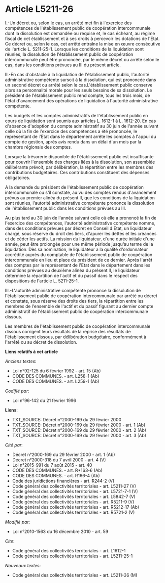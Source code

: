 # Article L5211-26

I.-Un décret ou, selon le cas, un arrêté met fin à l'exercice des compétences de l'établissement public de coopération
intercommunale dont la dissolution est demandée ou requise et, le cas échéant, au régime fiscal de cet établissement et à ses
droits à percevoir les dotations de l'Etat. Ce décret ou, selon le cas, cet arrêté entraîne la mise en œuvre consécutive de
l'article L. 5211-25-1. Lorsque les conditions de la liquidation sont réunies, la dissolution de l'établissement public de
coopération intercommunale peut être prononcée, par le même décret ou arrêté selon le cas, dans les conditions prévues au III
du présent article. 

II.-En cas d'obstacle à la liquidation de l'établissement public, l'autorité administrative compétente sursoit à la
dissolution, qui est prononcée dans un second décret ou arrêté selon le cas.L'établissement public conserve alors sa
personnalité morale pour les seuls besoins de sa dissolution. Le président de l'établissement public rend compte, tous les
trois mois, de l'état d'avancement des opérations de liquidation à l'autorité administrative compétente. 

Les budgets et les comptes administratifs de l'établissement public en cours de liquidation sont soumis aux articles L.
1612-1 à L. 1612-20. En cas d'absence d'adoption du compte administratif au 30 juin de l'année suivant celle où la fin de
l'exercice des compétences a été prononcée, le représentant de l'Etat dans le département arrête les comptes à l'appui du
compte de gestion, après avis rendu dans un délai d'un mois par la chambre régionale des comptes. 

Lorsque la trésorerie disponible de l'établissement public est insuffisante pour couvrir l'ensemble des charges liées à la
dissolution, son assemblée délibérante prévoit, par délibération, la répartition entre les membres des contributions
budgétaires. Ces contributions constituent des dépenses obligatoires.

A la demande du président de l'établissement public de coopération intercommunale ou s'il constate, au vu des comptes rendus
d'avancement prévus au premier alinéa du présent II, que les conditions de la liquidation sont réunies, l'autorité
administrative compétente prononce la dissolution de l'établissement public dans les conditions prévues au III. 

Au plus tard au 30 juin de l'année suivant celle où elle a prononcé la fin de l'exercice des compétences, l'autorité
administrative compétente nomme, dans des conditions prévues par décret en Conseil d'Etat, un liquidateur chargé, sous
réserve du droit des tiers, d'apurer les dettes et les créances et de céder les actifs. La mission du liquidateur, d'une
durée initiale d'une année, peut être prolongée pour une même période jusqu'au terme de la liquidation. Dès sa nomination, le
liquidateur a la qualité d'ordonnateur accrédité auprès du comptable de l'établissement public de coopération intercommunale
en lieu et place du président de ce dernier. Après l'arrêt des comptes par le représentant de l'Etat dans le département dans
les conditions prévues au deuxième alinéa du présent II, le liquidateur détermine la répartition de l'actif et du passif dans
le respect des dispositions de l'article L. 5211-25-1. 

III.-L'autorité administrative compétente prononce la dissolution de l'établissement public de coopération intercommunale par
arrêté ou décret et constate, sous réserve des droits des tiers, la répartition entre les membres de l'ensemble de l'actif et
du passif figurant au dernier compte administratif de l'établissement public de coopération intercommunale dissous. 

Les membres de l'établissement public de coopération intercommunale dissous corrigent leurs résultats de la reprise des
résultats de l'établissement dissous, par délibération budgétaire, conformément à l'arrêté ou au décret de dissolution.

**Liens relatifs à cet article**

_Anciens textes_:

  - Loi n°92-125 du 6 février 1992 - art. 15 (Ab)
  - CODE DES COMMUNES. - art. L258-1 (Ab)
  - CODE DES COMMUNES. - art. L259-1 (Ab)

_Codifié par_:

  - Loi n°96-142 du 21 février 1996

**Liens**:

  - TXT_SOURCE: Décret n°2000-169 du 29 février 2000
  - TXT_SOURCE: Décret n°2000-169 du 29 février 2000 - art. 1 (Ab)
  - TXT_SOURCE: Décret n°2000-169 du 29 février 2000 - art. 2 (Ab)
  - TXT_SOURCE: Décret n°2000-169 du 29 février 2000 - art. 3 (Ab)

_Cité par_:

  - Décret n°2000-169 du 29 février 2000 - art. 1 (Ab)
  - Décret n°2000-318 du 7 avril 2000 - art. 4 (V)
  - Loi n°2015-991 du 7 août 2015 - art. 40
  - CODE DES COMMUNES. - art. R*163-6 (Ab)
  - CODE DES COMMUNES. - art. R166-4 (Ab)
  - Code des juridictions financières - art. R244-2 (V)
  - Code général des collectivités territoriales - art. L5211-27 (V)
  - Code général des collectivités territoriales - art. L5721-7-1 (V)
  - Code général des collectivités territoriales - art. L5842-7 (V)
  - Code général des collectivités territoriales - art. R5211-9 (V)
  - Code général des collectivités territoriales - art. R5212-17 (Ab)
  - Code général des collectivités territoriales - art. R5721-2 (V)

_Modifié par_:

  - Loi n°2010-1563 du 16 décembre 2010 - art. 59

_Cite_:

  - Code général des collectivités territoriales - art. L1612-1
  - Code général des collectivités territoriales - art. L5211-25-1

_Nouveaux textes_:

  - Code général des collectivités territoriales - art. L5211-36 (M)
